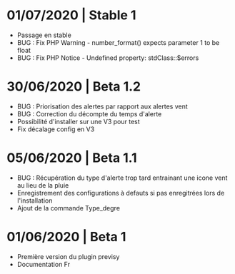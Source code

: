# 01/07/2020 | Stable 1

- Passage en stable
- BUG : Fix PHP Warning - number_format() expects parameter 1 to be float
- BUG : Fix PHP Notice - Undefined property: stdClass::$errors

# 30/06/2020 | Beta 1.2
- BUG : Priorisation des alertes par rapport aux alertes vent
- BUG : Correction du décompte du temps d'alerte
- Possibilité d'installer sur une V3 pour test
- Fix décalage config en V3

# 05/06/2020 | Beta 1.1

- BUG : Récupération du type d'alerte trop tard entrainant une icone vent au lieu de la pluie
- Enregistrement des configurations à defauts si pas enregitrées lors de l'installation
- Ajout de la commande Type_degre

# 01/06/2020 | Beta 1

- Première version du plugin previsy 
- Documentation Fr

